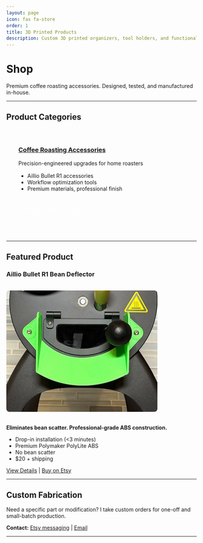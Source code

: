 ```yaml
---
layout: page
icon: fas fa-store
order: 1
title: 3D Printed Products
description: Custom 3D printed organizers, tool holders, and functional solutions. PETG, PLA, ABS, and ASA. Made in Chicago.
---
```


# Shop

Premium coffee roasting accessories. Designed, tested, and manufactured in-house.

---

## Product Categories

<div class="shop-categories">
  <div class="category-card">
    <h3><a href="/shop/accessories/">Coffee Roasting Accessories</a></h3>
    <p>Precision-engineered upgrades for home roasters</p>
    <ul>
      <li>Aillio Bullet R1 accessories</li>
      <li>Workflow optimization tools</li>
      <li>Premium materials, professional finish</li>
    </ul>
    <a href="/shop/accessories/" class="btn-primary">Browse Accessories →</a>
  </div>
</div>

---

## Featured Product

### Aillio Bullet R1 Bean Deflector

<img src="/assets/img/shop/bean-deflector-thumb.jpg" alt="Bean deflector for Aillio Bullet R1" style="max-width: 400px; border-radius: 8px; margin: 1rem 0;">

**Eliminates bean scatter. Professional-grade ABS construction.**

- Drop-in installation (<3 minutes)
- Premium Polymaker PolyLite ABS
- No bean scatter
- $20 + shipping

[View Details](/shop/accessories/#aillio-bullet-r1-bean-deflector) | [Buy on Etsy](https://mkkdesigncraft.etsy.com/listing/4380617739/)

---
## Custom Fabrication

Need a specific part or modification? I take custom orders for one-off and small-batch production.

**Contact:** [Etsy messaging](https://mkkdesigncraft.etsy.com) | [Email](mailto:matt@mkcustom.work)

---

<style>
.shop-categories {
  margin: 2rem 0;
}

.category-card {
  background: var(--card-bg);
  border: 1px solid var(--border-color);
  border-radius: 8px;
  padding: 2rem;
  margin: 1rem 0;
}

.category-card h3 {
  margin-top: 0;
}

.category-card ul {
  margin: 1rem 0;
}

.btn-primary {
  display: inline-block;
  padding: 0.5rem 1.5rem;
  background: var(--link-color);
  color: white;
  text-decoration: none;
  border-radius: 4px;
  margin-top: 1rem;
  transition: background 0.2s;
}

.btn-primary:hover {
  background: var(--link-hover-color);
  color: white;
}
</style>
